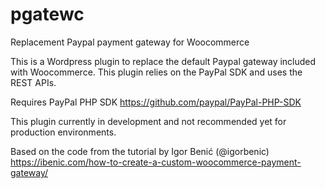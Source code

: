 # pgatewc
Replacement Paypal payment gateway for Woocommerce

This is a Wordpress plugin to replace the default Paypal gateway included with Woocommerce.  This plugin relies on the PayPal SDK and uses the REST APIs.

Requires PayPal PHP SDK
https://github.com/paypal/PayPal-PHP-SDK

This plugin currently in development and not recommended yet for production environments.

Based on the code from the tutorial by Igor Benić (@igorbenic)
https://ibenic.com/how-to-create-a-custom-woocommerce-payment-gateway/
